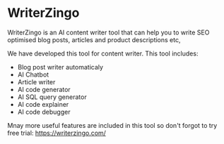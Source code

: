 # WriterZingo
WriterZingo is an AI content writer tool that can help you to write SEO optimised blog posts, articles and product descriptions etc,

We have developed this tool for content writer. This tool includes:
- Blog post writer automaticaly
- AI Chatbot
- Article writer
- AI code generator
- AI SQL query generator
- AI code explainer
- AI code debugger

Mnay more useful features are included in this tool so don't forgot to try free trial: https://writerzingo.com/
